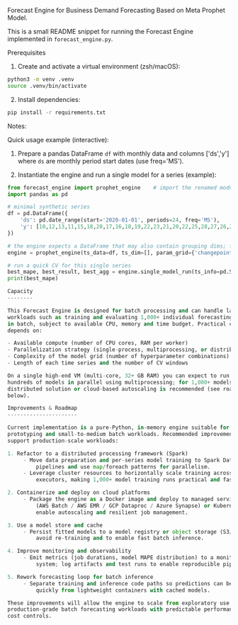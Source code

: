 Forecast Engine for Business Demand Forecasting Based on Meta Prophet Model.

This is a small README snippet for running the Forecast Engine implemented in `forecast_engine.py`.

Prerequisites

1) Create and activate a virtual environment (zsh/macOS):

```bash
python3 -m venv .venv
source .venv/bin/activate
```

2) Install dependencies:

```bash
pip install -r requirements.txt
```

Notes:

Quick usage example (interactive):

1. Prepare a pandas DataFrame `df` with monthly data and columns ['ds','y'] where `ds` are monthly period start dates (use freq='MS').

2. Instantiate the engine and run a single model for a series (example):

```python
from forecast_engine import prophet_engine    # import the renamed module (forecast_engine.py)
import pandas as pd

# minimal synthetic series
df = pd.DataFrame({
    'ds': pd.date_range(start='2020-01-01', periods=24, freq='MS'),
    'y': [10,12,13,11,15,18,20,17,16,18,19,22,23,21,20,22,25,28,27,26,24,23,22,21]
})

# the engine expects a DataFrame that may also contain grouping dims; for a single series leave ts_dim empty
engine = prophet_engine(ts_data=df, ts_dim=[], param_grid={'changepoint_prior_scale':[0.01, 0.1]})

# run a quick CV for this single series
best_mape, best_result, best_agg = engine.single_model_run(ts_info=pd.Series({'dsn':len(df)}), ts_all=df)
print(best_mape)

Capacity
--------

This Forecast Engine is designed for batch processing and can handle large-scale
workloads such as training and evaluating 1,000+ individual forecasting models
in batch, subject to available CPU, memory and time budget. Practical capacity
depends on:

- Available compute (number of CPU cores, RAM per worker)
- Parallelization strategy (single-process, multiprocessing, or distributed)
- Complexity of the model grid (number of hyperparameter combinations)
- Length of each time series and the number of CV windows

On a single high-end VM (multi-core, 32+ GB RAM) you can expect to run
hundreds of models in parallel using multiprocessing; for 1,000+ models a
distributed solution or cloud-based autoscaling is recommended (see roadmap
below).

Improvements & Roadmap
----------------------

Current implementation is a pure-Python, in-memory engine suitable for
prototyping and small-to-medium batch workloads. Recommended improvements to
support production-scale workloads:

1. Refactor to a distributed processing framework (Spark)
     - Move data preparation and per-series model training to Spark DataFrame
         pipelines and use map/foreach patterns for parallelism.
     - Leverage cluster resources to horizontally scale training across many
         executors, making 1,000+ model training runs practical and faster.

2. Containerize and deploy on cloud platforms
     - Package the engine as a Docker image and deploy to managed services
         (AWS Batch / AWS EMR / GCP Dataproc / Azure Synapse) or Kubernetes to
         enable autoscaling and resilient job management.

3. Use a model store and cache
     - Persist fitted models to a model registry or object storage (S3/GCS) to
         avoid re-training and to enable fast batch inference.

4. Improve monitoring and observability
     - Emit metrics (job durations, model MAPE distribution) to a monitoring
         system; log artifacts and test runs to enable reproducible pipelines.

5. Rework forecasting loop for batch inference
     - Separate training and inference code paths so predictions can be served
         quickly from lightweight containers with cached models.

These improvements will allow the engine to scale from exploratory use to
production-grade batch forecasting workloads with predictable performance and
cost controls.
```